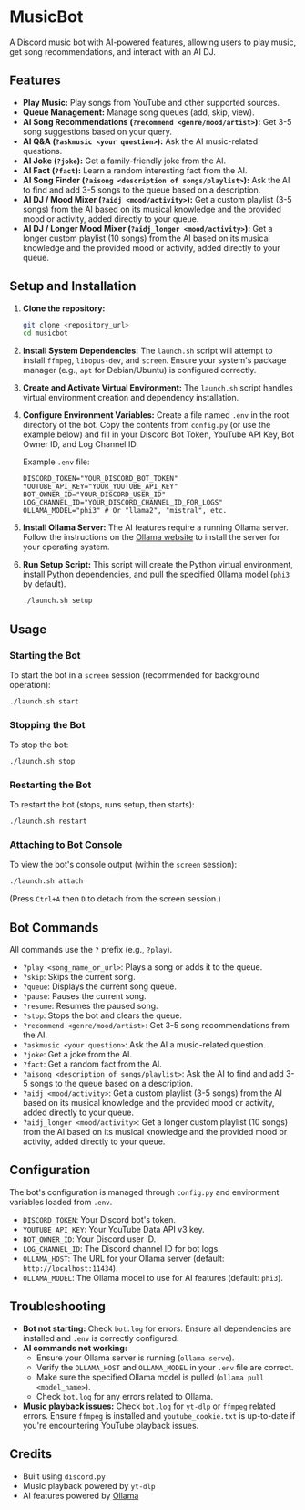# MusicBot

A Discord music bot with AI-powered features, allowing users to play music, get song recommendations, and interact with an AI DJ.

## Features

*   **Play Music:** Play songs from YouTube and other supported sources.
*   **Queue Management:** Manage song queues (add, skip, view).
*   **AI Song Recommendations (`?recommend <genre/mood/artist>`):** Get 3-5 song suggestions based on your query.
*   **AI Q&A (`?askmusic <your question>`):** Ask the AI music-related questions.
*   **AI Joke (`?joke`):** Get a family-friendly joke from the AI.
*   **AI Fact (`?fact`):** Learn a random interesting fact from the AI.
*   **AI Song Finder (`?aisong <description of songs/playlist>`):** Ask the AI to find and add 3-5 songs to the queue based on a description.
*   **AI DJ / Mood Mixer (`?aidj <mood/activity>`):** Get a custom playlist (3-5 songs) from the AI based on its musical knowledge and the provided mood or activity, added directly to your queue.
*   **AI DJ / Longer Mood Mixer (`?aidj_longer <mood/activity>`):** Get a longer custom playlist (10 songs) from the AI based on its musical knowledge and the provided mood or activity, added directly to your queue.

## Setup and Installation

1.  **Clone the repository:**
    ```bash
    git clone <repository_url>
    cd musicbot
    ```
2.  **Install System Dependencies:**
    The `launch.sh` script will attempt to install `ffmpeg`, `libopus-dev`, and `screen`. Ensure your system's package manager (e.g., `apt` for Debian/Ubuntu) is configured correctly.

3.  **Create and Activate Virtual Environment:**
    The `launch.sh` script handles virtual environment creation and dependency installation.

4.  **Configure Environment Variables:**
    Create a file named `.env` in the root directory of the bot. Copy the contents from `config.py` (or use the example below) and fill in your Discord Bot Token, YouTube API Key, Bot Owner ID, and Log Channel ID.

    Example `.env` file:
    ```
    DISCORD_TOKEN="YOUR_DISCORD_BOT_TOKEN"
    YOUTUBE_API_KEY="YOUR_YOUTUBE_API_KEY"
    BOT_OWNER_ID="YOUR_DISCORD_USER_ID"
    LOG_CHANNEL_ID="YOUR_DISCORD_CHANNEL_ID_FOR_LOGS"
    OLLAMA_MODEL="phi3" # Or "llama2", "mistral", etc.
    ```

5.  **Install Ollama Server:**
    The AI features require a running Ollama server. Follow the instructions on the [Ollama website](https://ollama.com/download) to install the server for your operating system.

6.  **Run Setup Script:**
    This script will create the Python virtual environment, install Python dependencies, and pull the specified Ollama model (`phi3` by default).
    ```bash
    ./launch.sh setup
    ```

## Usage

### Starting the Bot

To start the bot in a `screen` session (recommended for background operation):

```bash
./launch.sh start
```

### Stopping the Bot

To stop the bot:

```bash
./launch.sh stop
```

### Restarting the Bot

To restart the bot (stops, runs setup, then starts):

```bash
./launch.sh restart
```

### Attaching to Bot Console

To view the bot's console output (within the `screen` session):

```bash
./launch.sh attach
```
(Press `Ctrl+A` then `D` to detach from the screen session.)

## Bot Commands

All commands use the `?` prefix (e.g., `?play`).

*   `?play <song_name_or_url>`: Plays a song or adds it to the queue.
*   `?skip`: Skips the current song.
*   `?queue`: Displays the current song queue.
*   `?pause`: Pauses the current song.
*   `?resume`: Resumes the paused song.
*   `?stop`: Stops the bot and clears the queue.
*   `?recommend <genre/mood/artist>`: Get 3-5 song recommendations from the AI.
*   `?askmusic <your question>`: Ask the AI a music-related question.
*   `?joke`: Get a joke from the AI.
*   `?fact`: Get a random fact from the AI.
*   `?aisong <description of songs/playlist>`: Ask the AI to find and add 3-5 songs to the queue based on a description.
*   `?aidj <mood/activity>`: Get a custom playlist (3-5 songs) from the AI based on its musical knowledge and the provided mood or activity, added directly to your queue.
*   `?aidj_longer <mood/activity>`: Get a longer custom playlist (10 songs) from the AI based on its musical knowledge and the provided mood or activity, added directly to your queue.

## Configuration

The bot's configuration is managed through `config.py` and environment variables loaded from `.env`.

*   `DISCORD_TOKEN`: Your Discord bot's token.
*   `YOUTUBE_API_KEY`: Your YouTube Data API v3 key.
*   `BOT_OWNER_ID`: Your Discord user ID.
*   `LOG_CHANNEL_ID`: The Discord channel ID for bot logs.
*   `OLLAMA_HOST`: The URL for your Ollama server (default: `http://localhost:11434`).
*   `OLLAMA_MODEL`: The Ollama model to use for AI features (default: `phi3`).

## Troubleshooting

*   **Bot not starting:** Check `bot.log` for errors. Ensure all dependencies are installed and `.env` is correctly configured.
*   **AI commands not working:**
    *   Ensure your Ollama server is running (`ollama serve`).
    *   Verify the `OLLAMA_HOST` and `OLLAMA_MODEL` in your `.env` file are correct.
    *   Make sure the specified Ollama model is pulled (`ollama pull <model_name>`).
    *   Check `bot.log` for any errors related to Ollama.
*   **Music playback issues:** Check `bot.log` for `yt-dlp` or `ffmpeg` related errors. Ensure `ffmpeg` is installed and `youtube_cookie.txt` is up-to-date if you're encountering YouTube playback issues.

## Credits

*   Built using `discord.py`
*   Music playback powered by `yt-dlp`
*   AI features powered by [Ollama](https://ollama.com/)
